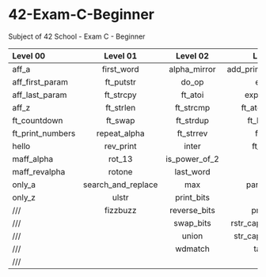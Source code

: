 # 42-Exam-C-Beginner
Subject of 42 School - Exam C - Beginner

Level 00          | Level 01            | Level 02          | Level 03          | Level 04            | Level 05
:-----------  	  | :-----------:       | :-----------:     | -----------:      | -----------:        | -----------:
aff_a             | first_word          | alpha_mirror      | add_prime_sum     | check_mate          | brackets
aff_first_param	  | ft_putstr           | do_op	            | epur_str          | fprime              | brainfuck
aff_last_param	  | ft_strcpy           | ft_atoi	      	| expand_str        | ft_itoa             | ft_itoa_base
aff_z		  | ft_strlen                 | ft_strcmp 		        | ft_atoi_base      | ft_list_foreach     | print_memory
ft_countdown	  | ft_swap		          | ft_strdup 	      | ft_list_size      | ft_list_remove_if   | rpn_calc
ft_print_numbers  | repeat_alpha		| ft_strrev	      | ft_range          | ft_split            |
hello		  | rev_print	          |	inter		    	| ft_rrange         | rev_wstr            |
maff_alpha	  | rot_13	          |	is_power_of_2       			| hidenp            | rostring            |
maff_revalpha	  | rotone          	  |	last_word 	    | lcm               | sort_int_tab        |
only_a	          | search_and_replace	|	max     		| paramsum          | sort_list           |
only_z	          | ulstr             	|	print_bits	            	| pgcd              |
///	          |    fizzbuzz                	| reverse_bits        | print_hex         
///	          |                     	| swap_bits      | rstr_capitalizer  
///	          |                     	| union         | str_capitalizer   
///	          |                     	| wdmatch            | tab_mult         
///		  |                     |   
